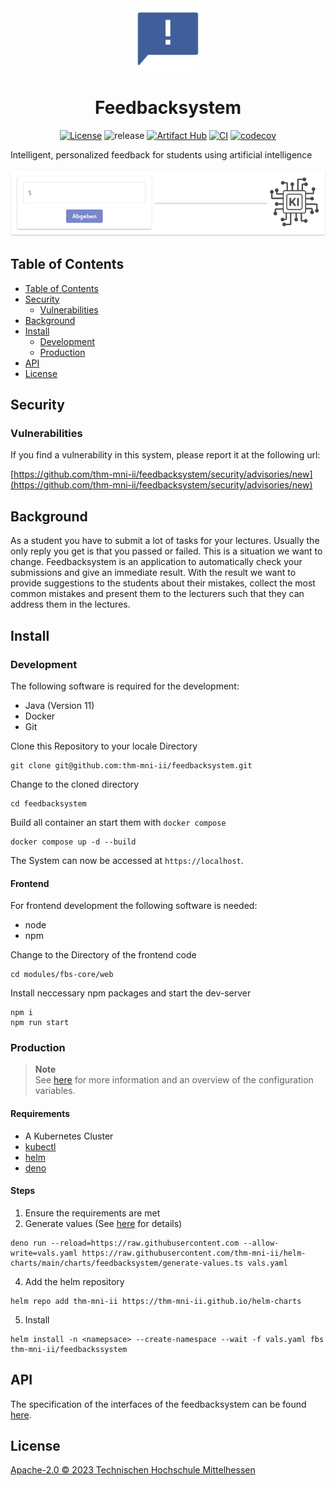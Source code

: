<div align="center">

<img alt="logo" src="docs/images/logo.png" width=100>

# Feedbacksystem

[![License](https://img.shields.io/badge/License-Apache%202.0-blue.svg)](https://opensource.org/licenses/Apache-2.0)
![release](https://img.shields.io/github/v/release/thm-mni-ii/feedbacksystem?display_name=tag&sort=semver)
[![Artifact Hub](https://img.shields.io/endpoint?url=https://artifacthub.io/badge/repository/feedbacksystem)](https://artifacthub.io/packages/helm/thm-mni-ii/feedbacksystem)
[![CI](https://github.com/thm-mni-ii/feedbacksystem/actions/workflows/ci.yml/badge.svg)](https://github.com/thm-mni-ii/feedbacksystem/actions/workflows/ci.yml)
[![codecov](https://codecov.io/gh/thm-mni-ii/feedbacksystem/branch/dev/graph/badge.svg?token=HLGM9MC0F2)](https://codecov.io/gh/thm-mni-ii/feedbacksystem)

</div>

Intelligent, personalized feedback for students using artificial intelligence

![sql-animation](docs/images/SQL-Checker.gif)

## Table of Contents

- [Table of Contents](#table-of-contents)
- [Security](#security)
  - [Vulnerabilities](#vulnerabilities)
- [Background](#background)
- [Install](#install)
  - [Development](#development)
  - [Production](#production)
- [API](#api)
- [License](#license)

## Security

### Vulnerabilities

If you find a vulnerability in this system, please report it at the following url:

[https://github.com/thm-mni-ii/feedbacksystem/security/advisories/new](https://github.com/thm-mni-ii/feedbacksystem/security/advisories/new)

## Background

As a student you have to submit a lot of tasks for your lectures. Usually the only reply you get is that you passed or failed. This is a situation we want to change. Feedbacksystem is an application to automatically check your submissions and give an immediate result. With the result we want to provide suggestions to the students about their mistakes, collect the most common mistakes and present them to the lecturers such that they can address them in the lectures.

## Install

### Development

The following software is required for the development:
    
- Java (Version 11)
- Docker
- Git

Clone this Repository to your locale Directory
```
git clone git@github.com:thm-mni-ii/feedbacksystem.git
```

Change to the cloned directory
```
cd feedbacksystem
```

Build all container an start them with `docker compose`
```
docker compose up -d --build
```

The System can now be accessed at `https://localhost`.

#### Frontend

For frontend development the following software is needed:

- node
- npm

Change to the Directory of the frontend code
```
cd modules/fbs-core/web
```

Install neccessary npm packages and start the dev-server
```
npm i
npm run start
```

### Production

> **Note**  
> See [here](https://artifacthub.io/packages/helm/thm-mni-ii/feedbacksystem) for more information and an overview of the configuration variables.

#### Requirements

* A Kubernetes Cluster
* [kubectl](https://kubernetes.io/docs/tasks/tools/)
* [helm](https://helm.sh/docs/intro/install/)
* [deno](https://deno.land/manual/getting_started/installation)

#### Steps

1. Ensure the requirements are met
3. Generate values (See [here](https://artifacthub.io/packages/helm/thm-mni-ii/feedbacksystem#script) for details)
```
deno run --reload=https://raw.githubusercontent.com --allow-write=vals.yaml https://raw.githubusercontent.com/thm-mni-ii/helm-charts/main/charts/feedbacksystem/generate-values.ts vals.yaml
```
4. Add the helm repository 
```
helm repo add thm-mni-ii https://thm-mni-ii.github.io/helm-charts
```
5. Install 
```
helm install -n <namepsace> --create-namespace --wait -f vals.yaml fbs thm-mni-ii/feedbackssystem
```

## API

The specification of the interfaces of the feedbacksystem can be found [here](https://thm-mni-ii.github.io/feedbacksystem/api-docs/).

## License

[Apache-2.0 © 2023 Technischen Hochschule Mittelhessen](LICENSE)
